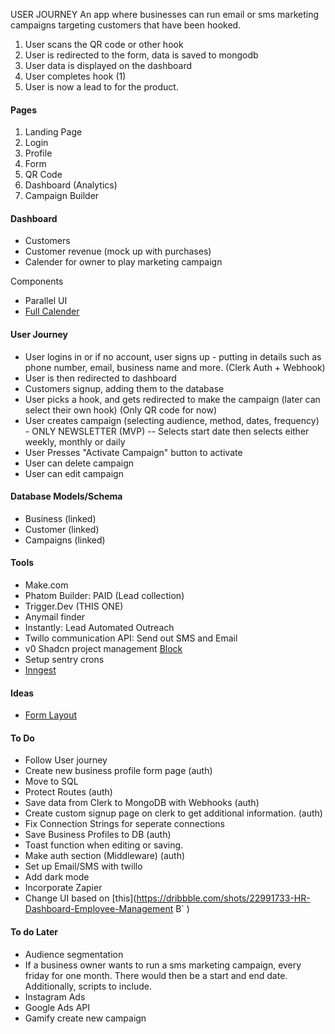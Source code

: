 USER JOURNEY
An app where businesses can run email or sms marketing campaigns targeting customers that have been hooked.

1. User scans the QR code or other hook
2. User is redirected to the form, data is saved to mongodb
3. User data is displayed on the dashboard
4. User completes hook (1)
5. User is now a lead to for the product.

#### Pages

1. Landing Page
2. Login
3. Profile
4. Form
5. QR Code
6. Dashboard (Analytics)
7. Campaign Builder

#### Dashboard

- Customers
- Customer revenue (mock up with purchases)
- Calender for owner to play marketing campaign

Components

- Parallel UI
- [Full Calender](https://fullcalendar.io/)

#### User Journey

- User logins in or if no account, user signs up - putting in details such as phone number, email, business name and more. (Clerk Auth + Webhook)
- User is then redirected to dashboard
- Customers signup, adding them to the database
- User picks a hook, and gets redirected to make the campaign (later can select their own hook) (Only QR code for now)
- User creates campaign (selecting audience, method, dates, frequency) - ONLY NEWSLETTER (MVP) -- Selects start date then selects either weekly, monthly or daily
- User Presses "Activate Campaign" button to activate
- User can delete campaign
- User can edit campaign

#### Database Models/Schema

- Business (linked)
- Customer (linked)
- Campaigns (linked)

#### Tools

- Make.com
- Phatom Builder: PAID (Lead collection)
- Trigger.Dev (THIS ONE)
- Anymail finder
- Instantly: Lead Automated Outreach
- Twillo communication API: Send out SMS and Email
- v0 Shadcn project management [Block](https://v0.dev/chat/Gwr1KoyJK0i)
- Setup sentry crons
- [Inngest](https://www.inngest.com/)

#### Ideas

- [Form Layout](https://dribbble.com/shots/24926472-Campaign-Saas-Web-App-Dashboard-Create-Campaign-Component)

#### To Do

- Follow User journey
- Create new business profile form page (auth)
- Move to SQL
- Protect Routes (auth)
- Save data from Clerk to MongoDB with Webhooks (auth)
- Create custom signup page on clerk to get additional information. (auth)
- Fix Connection Strings for seperate connections
- Save Business Profiles to DB (auth)
- Toast function when editing or saving.
- Make auth section (Middleware) (auth)
- Set up Email/SMS with twillo
- Add dark mode
- Incorporate Zapier
- Change UI based on [this](https://dribbble.com/shots/22991733-HR-Dashboard-Employee-Management B` )

#### To do Later

- Audience segmentation
- If a business owner wants to run a sms marketing campaign, every friday for one month. There would then be a start and end date. Additionally, scripts to include.
- Instagram Ads
- Google Ads API
- Gamify create new campaign
